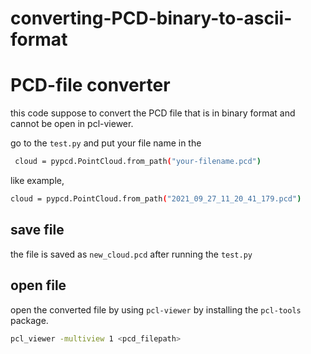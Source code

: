 # converting-PCD-binary-to-ascii-format
# PCD-file converter

this code suppose to convert the PCD file that is in binary format and cannot be open in pcl-viewer. 

go to the `test.py` and put your file name in the 
```bash
 cloud = pypcd.PointCloud.from_path("your-filename.pcd")
``` 
like example,

```bash
cloud = pypcd.PointCloud.from_path("2021_09_27_11_20_41_179.pcd")
```


## save file

the file is saved as `new_cloud.pcd` after running the `test.py`

## open file

open the converted file by using `pcl-viewer` by installing the `pcl-tools` package.

```bash
pcl_viewer -multiview 1 <pcd_filepath>
```
